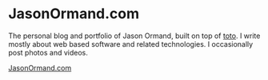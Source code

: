 JasonOrmand.com
=======

The personal blog and portfolio of Jason Ormand, built on top of [toto](http://cloudhead.io/toto). I write mostly about web based software and related technologies. I occasionally post photos and videos.

[JasonOrmand.com](http://jasonormand.com)